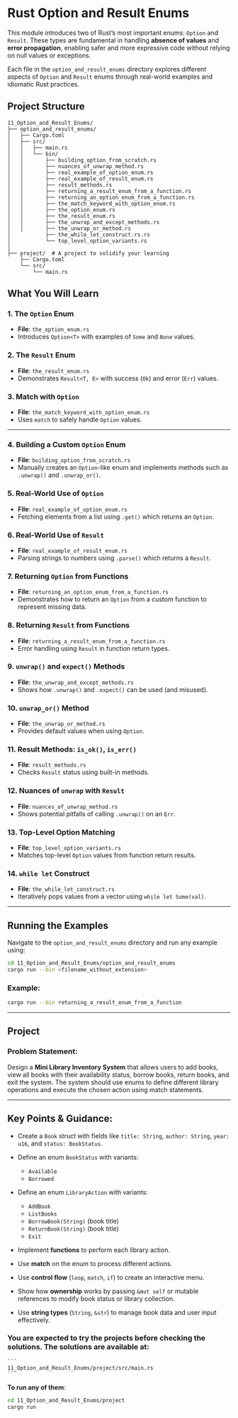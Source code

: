 # Rust Option and Result Enums

This module introduces two of Rust’s most important enums: `Option` and `Result`. These types are fundamental in handling **absence of values** and **error propagation**, enabling safer and more expressive code without relying on null values or exceptions.

Each file in the `option_and_result_enums` directory explores different aspects of `Option` and `Result` enums through real-world examples and idiomatic Rust practices.

## Project Structure

```
11_Option_and_Result_Enums/
├── option_and_result_enums/
│   ├── Cargo.toml
│   ├── src/
│   │   ├── main.rs
│   │   └── bin/
│   │       ├── building_option_from_scratch.rs
│   │       ├── nuances_of_unwrap_method.rs
│   │       ├── real_example_of_option_enum.rs
│   │       ├── real_example_of_result_enum.rs
│   │       ├── result_methods.rs
│   │       ├── returning_a_result_enum_from_a_function.rs
│   │       ├── returning_an_option_enum_from_a_function.rs
│   │       ├── the_match_keyword_with_option_enum.rs
│   │       ├── the_option_enum.rs
│   │       ├── the_result_enum.rs
│   │       ├── the_unwrap_and_except_methods.rs
│   │       ├── the_unwrap_or_method.rs
│           ├── the_while_let_construct.rs.rs
│           └── top_level_option_variants.rs
│
├── project/  # A project to solidify your learning
    ├── Cargo.toml
    └── src/
        └── main.rs
```


## What You Will Learn

### 1. The `Option` Enum

* **File**: `the_option_enum.rs`
* Introduces `Option<T>` with examples of `Some` and `None` values.

### 2. The `Result` Enum

* **File**: `the_result_enum.rs`
* Demonstrates `Result<T, E>` with success (`Ok`) and error (`Err`) values.

### 3. Match with `Option`

* **File**: `the_match_keyword_with_option_enum.rs`
* Uses `match` to safely handle `Option` values.

---

### 4. Building a Custom `Option` Enum

* **File**: `building_option_from_scratch.rs`
* Manually creates an `Option`-like enum and implements methods such as `.unwrap()` and `.unwrap_or()`.

### 5. Real-World Use of `Option`

* **File**: `real_example_of_option_enum.rs`
* Fetching elements from a list using `.get()` which returns an `Option`.

### 6. Real-World Use of `Result`

* **File**: `real_example_of_result_enum.rs`
* Parsing strings to numbers using `.parse()` which returns a `Result`.

### 7. Returning `Option` from Functions

* **File**: `returning_an_option_enum_from_a_function.rs`
* Demonstrates how to return an `Option` from a custom function to represent missing data.

### 8. Returning `Result` from Functions

* **File**: `returning_a_result_enum_from_a_function.rs`
* Error handling using `Result` in function return types.

### 9. `unwrap()` and `expect()` Methods

* **File**: `the_unwrap_and_except_methods.rs`
* Shows how `.unwrap()` and `.expect()` can be used (and misused).

### 10. `unwrap_or()` Method

* **File**: `the_unwrap_or_method.rs`
* Provides default values when using `Option`.

### 11. Result Methods: `is_ok()`, `is_err()`

* **File**: `result_methods.rs`
* Checks `Result` status using built-in methods.

### 12. Nuances of `unwrap` with `Result`

* **File**: `nuances_of_unwrap_method.rs`
* Shows potential pitfalls of calling `.unwrap()` on an `Err`.

### 13. Top-Level Option Matching

* **File**: `top_level_option_variants.rs`
* Matches top-level `Option` values from function return results.

### 14. `while let` Construct

* **File**: `the_while_let_construct.rs`
* Iteratively pops values from a vector using `while let Some(val)`.

---

## Running the Examples

Navigate to the `option_and_result_enums` directory and run any example using:

```bash
cd 11_Option_and_Result_Enums/option_and_result_enums
cargo run --bin <filename_without_extension>
```

### Example:

```bash
cargo run --bin returning_a_result_enum_from_a_function
```

---
## Project


### Problem Statement:

Design a **Mini Library Inventory System** that allows users to add books, view all books with their availability status, borrow books, return books, and exit the system. The system should use enums to define different library operations and execute the chosen action using match statements.

---

## Key Points & Guidance:

* Create a `Book` struct with fields like `title: String`, `author: String`, `year: u16`, and `status: BookStatus`.
* Define an enum `BookStatus` with variants:

  * `Available`
  * `Borrowed`
* Define an enum `LibraryAction` with variants:

  * `AddBook`
  * `ListBooks`
  * `BorrowBook(String)` (book title)
  * `ReturnBook(String)` (book title)
  * `Exit`
* Implement **functions** to perform each library action.
* Use **match** on the enum to process different actions.
* Use **control flow** (`loop`, `match`, `if`) to create an interactive menu.
* Show how **ownership** works by passing `&mut self` or mutable references to modify book status or library collection.
* Use **string types** (`String`, `&str`) to manage book data and user input effectively.


### You are expected to try the projects before checking the solutions. The solutions are available at:

    ```
    11_Option_and_Result_Enums/project/src/main.rs
    ```

**To run any of them**:

   ```bash
   cd 11_Option_and_Result_Enums/project
   cargo run